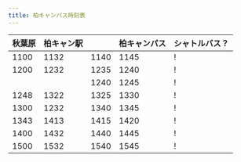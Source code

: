 ```yaml
---
title: 柏キャンパス時刻表
---
```


| 秋葉原 | 柏キャン駅 |      | 柏キャンパス | シャトルバス？ |
| ------ | ---------- | ---- | ------------ | -------------- |
| 1100   | 1132       | 1140 | 1145         | !              |
| 1200   | 1232       | 1235 | 1240         | !              |
|        |            | 1240 | 1245         | !              |
| 1248   | 1322       | 1325 | 1330         | !              |
| 1300   | 1232       | 1340 | 1345         | !              |
| 1343   | 1413       | 1415 | 1420         | !              |
| 1400   | 1432       | 1440 | 1445         | !              |
| 1500   | 1532       | 1540 | 1545         | !              |
